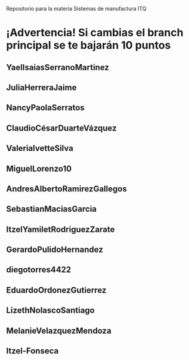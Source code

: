 Repositorio para la materia Sistemas de manufactura ITQ

# ¡Advertencia! Si cambias el branch principal se te bajarán 10 puntos

## YaelIsaiasSerranoMartinez
## JuliaHerreraJaime 
## NancyPaolaSerratos
## ClaudioCésarDuarteVázquez
## ValeriaIvetteSilva
## MiguelLorenzo10
## AndresAlbertoRamirezGallegos
## SebastianMaciasGarcia
## ItzelYamiletRodriguezZarate
## GerardoPulidoHernandez
## diegotorres4422
## EduardoOrdonezGutierrez
## LizethNolascoSantiago 
## MelanieVelazquezMendoza
## Itzel-Fonseca